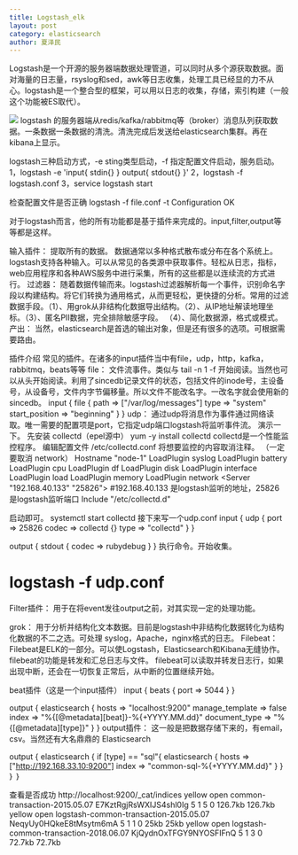 ```yaml
---
title: Logstash_elk
layout: post
category: elasticsearch
author: 夏泽民
---
```

 Logstash是一个开源的服务器端数据处理管道，可以同时从多个源获取数据。面对海量的日志量，rsyslog和sed，awk等日志收集，处理工具已经显的力不从心。logstash是一个整合型的框架，可以用以日志的收集，存储，索引构建（一般这个功能被ES取代）。
<!-- more -->
<img src="{{site.url}}{{site.baseurl}}/img/Logstash_elk.jpeg"/>
 logstash 的服务器端从redis/kafka/rabbitmq等（broker）消息队列获取数据。一条数据一条数据的清洗。清洗完成后发送给elasticsearch集群。再在kibana上显示。

logstash三种启动方式，-e sting类型启动，-f 指定配置文件启动，服务启动。
1，logstash -e 'input{ stdin{} } output{ stdout{} }'
2，logstash -f logstash.conf
3，service logstash start

检查配置文件是否正确
logstash -f file.conf -t
Configuration OK


  对于logstash而言，他的所有功能都是基于插件来完成的。input,filter,output等等都是这样。

输入插件：
    提取所有的数据。 数据通常以多种格式散布或分布在各个系统上。logstash支持各种输入。可以从常见的各类源中获取事件。轻松从日志，指标，web应用程序和各种AWS服务中进行采集，所有的这些都是以连续流的方式进行。
 过滤器：
    随着数据传输而来。logstash过滤器解析每一个事件，识别命名字段以构建结构。将它们转换为通用格式，从而更轻松，更快捷的分析。常用的过滤数据手段。（1）、用grok从非结构化数据导出结构。（2）、从IP地址解读地理坐标。（3）、匿名PII数据，完全排除敏感字段。 （4）、简化数据源，格式或模式。
 产出：
  当然，elasticsearch是首选的输出对象，但是还有很多的选项。可根据需要路由。

 插件介绍
      常见的插件。在诸多的input插件当中有file，udp，http，kafka，rabbitmq，beats等等
   file：
    文件流事件。类似与 tail -n 1 -f 开始阅读。当然也可以从头开始阅读。利用了sincedb记录文件的状态，包括文件的inode号，主设备号，从设备号，文件内字节偏移量。所以文件不能改名字。一改名字就会使用新的sincedb。
 input {
        file {
                path => ["/var/log/messages"]
                type => "system"
                start_position => "beginning"
             }
}
 udp：
    通过udp将消息作为事件通过网络读取。唯一需要的配置项是port，它指定udp端口logstash将监听事件流。
演示一下。
    先安装 collectd（epel源中）    yum -y install collectd      collectd是一个性能监控程序。
编辑配置文件 /etc/collectd.conf
将想要监控的内容取消注释。 （一定要取消 network）
 Hostname    "node-1"
LoadPlugin syslog
LoadPlugin battery
LoadPlugin cpu
LoadPlugin df
LoadPlugin disk
LoadPlugin interface
LoadPlugin load
LoadPlugin memory
LoadPlugin network
<Plugin network>
	<Server "192.168.40.133" "25826"> #192.168.40.133 是logstash监听的地址，25826 是logstash监听端口
 	</Server>
</Plugin>
Include "/etc/collectd.d"

启动即可。
systemctl  start   collectd
接下来写一个udp.conf 
 input {
        udp {
                port => 25826
                codec => collectd {}
                type  => "collectd"
        }
}
 
output {
        stdout {
                codec   => rubydebug
        }
}
执行命令。开始收集。
# logstash -f udp.conf

Filter插件：
    用于在将event发往output之前，对其实现一定的处理功能。

grok：
    用于分析并结构化文本数据。目前是logstash中非结构化数据转化为结构化数据的不二之选。可处理 syslog，Apache，nginx格式的日志。
 Filebeat：
     Filebeat是ELK的一部分。可以使Logstash，Elasticsearch和Kibana无缝协作。filebeat的功能是转发和汇总日志与文件。  filebeat可以读取并转发日志行，如果出现中断，还会在一切恢复正常后，从中断的位置继续开始。
  
  beat插件（这是一个input插件）
input {
  beats {
    port => 5044
  }
}
 
output {
  elasticsearch {
    hosts => "localhost:9200"
    manage_template => false
    index => "%{[@metadata][beat]}-%{+YYYY.MM.dd}"
    document_type => "%{[@metadata][type]}"
  }
}
output插件：
     这一般是把数据存储下来的，有email，csv。当然还有大名鼎鼎的 Elasticsearch

output {
  elasticsearch {
  if [type] == "sql"{
                elasticsearch { 
                         hosts => ["http://192.168.33.10:9200"]
                         index => "common-sql-%{+YYYY.MM.dd}"
                }
       }
    ｝
 ｝


查看是否成功
http://localhost:9200/_cat/indices
yellow open common-transaction-2015.05.07          E7KztRgjRsWXIJS4shl0Ig 5 1      5   0 126.7kb 126.7kb
yellow open logstash-common-transaction-2015.05.07 NeqyUy0HQkeE8tMsytm6mA 5 1      1   0    25kb    25kb
yellow open logstash-common-transaction-2018.06.07 KjQydnOxTFGY9NYOSFIFnQ 5 1      3   0  72.7kb  72.7kb

